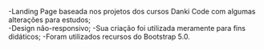 -Landing Page baseada nos projetos dos cursos Danki Code com algumas alterações para estudos; <br>
-Design não-responsivo;
-Sua criação foi utilizada meramente para fins didáticos;
-Foram utilizados recursos do Bootstrap 5.0.
